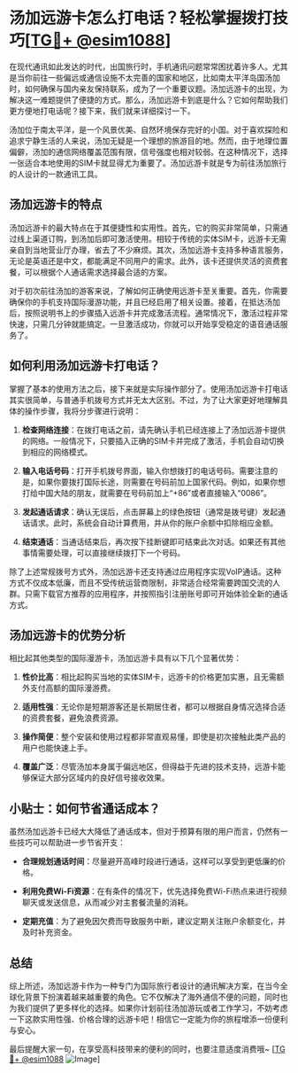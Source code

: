 # 汤加远游卡怎么打电话？轻松掌握拨打技巧[[TG💪+ @esim1088](https://t.me/s/esim1088)]

在现代通讯如此发达的时代，出国旅行时，手机通讯问题常常困扰着许多人。尤其是当你前往一些偏远或通信设施不太完善的国家和地区，比如南太平洋岛国汤加时，如何确保与国内亲友保持联系，成为了一个重要议题。汤加远游卡的出现，为解决这一难题提供了便捷的方式。那么，汤加远游卡到底是什么？它如何帮助我们更方便地打电话呢？接下来，我们就来详细探讨一下。

汤加位于南太平洋，是一个风景优美、自然环境保存完好的小国。对于喜欢探险和追求宁静生活的人来说，汤加无疑是一个理想的旅游目的地。然而，由于地理位置偏僻，汤加的通信网络覆盖范围有限，信号强度也相对较弱。在这种情况下，选择一张适合本地使用的SIM卡就显得尤为重要了。汤加远游卡就是专为前往汤加旅行的人设计的一款通讯工具。

## 汤加远游卡的特点

汤加远游卡的最大特点在于其便捷性和实用性。首先，它的购买非常简单，只需通过线上渠道订购，到汤加后即可激活使用。相较于传统的实体SIM卡，远游卡无需亲自到当地营业厅办理，省去了不少麻烦。其次，汤加远游卡支持多种语言服务，无论是英语还是中文，都能满足不同用户的需求。此外，该卡还提供灵活的资费套餐，可以根据个人通话需求选择最合适的方案。

对于初次前往汤加的游客来说，了解如何正确使用远游卡至关重要。首先，你需要确保你的手机支持国际漫游功能，并且已经启用了相关设置。接着，在抵达汤加后，按照说明书上的步骤插入远游卡并完成激活流程。通常情况下，激活过程非常快速，只需几分钟就能搞定。一旦激活成功，你就可以开始享受稳定的语音通话服务了。

## 如何利用汤加远游卡打电话？

掌握了基本的使用方法之后，接下来就是实际操作部分了。使用汤加远游卡打电话其实很简单，与普通手机拨号方式并无太大区别。不过，为了让大家更好地理解具体的操作步骤，我将分步骤进行说明：

1. **检查网络连接**：在拨打电话之前，请先确认手机已经连接上了汤加远游卡提供的网络。一般情况下，只要插入正确的SIM卡并完成了激活，手机会自动切换到相应的网络模式。
   
2. **输入电话号码**：打开手机拨号界面，输入你想拨打的电话号码。需要注意的是，如果你要拨打国际长途，则需要在号码前加上国家代码。例如，如果你想打给中国大陆的朋友，就需要在号码前加上“+86”或者直接输入“0086”。

3. **发起通话请求**：确认无误后，点击屏幕上的绿色按钮（通常是拨号键）发起通话请求。此时，系统会自动计算费用，并从你的账户余额中扣除相应金额。

4. **结束通话**：当通话结束后，再次按下挂断键即可结束此次对话。如果还有其他事情需要处理，可以直接继续拨打下一个号码。

除了上述常规拨号方式外，汤加远游卡还支持通过应用程序实现VoIP通话。这种方式不仅成本低廉，而且不受传统运营商限制，非常适合经常需要跨国交流的人群。只需下载官方推荐的应用程序，并按照指引注册账号即可开始体验全新的通话方式。

## 汤加远游卡的优势分析

相比起其他类型的国际漫游卡，汤加远游卡具有以下几个显著优势：

1. **性价比高**：相比起购买当地的实体SIM卡，远游卡的价格更加实惠，且无需额外支付高额的国际漫游费。
   
2. **适用性强**：无论你是短期游客还是长期居住者，都可以根据自身情况选择合适的资费套餐，避免浪费资源。
   
3. **操作简便**：整个安装和使用过程都非常直观易懂，即使是初次接触此类产品的用户也能快速上手。
   
4. **覆盖广泛**：尽管汤加本身属于偏远地区，但得益于先进的技术支持，远游卡能够保证大部分区域内的良好信号接收效果。

## 小贴士：如何节省通话成本？

虽然汤加远游卡已经大大降低了通话成本，但对于预算有限的用户而言，仍然有一些技巧可以帮助进一步节省开支：

- **合理规划通话时间**：尽量避开高峰时段进行通话，这样可以享受到更低廉的价格。
  
- **利用免费Wi-Fi资源**：在有条件的情况下，优先选择免费Wi-Fi热点来进行视频聊天或发送信息，从而减少对主套餐流量的消耗。
  
- **定期充值**：为了避免因欠费而导致服务中断，建议定期关注账户余额变化，并及时补充资金。

## 总结

综上所述，汤加远游卡作为一种专门为国际旅行者设计的通讯解决方案，在当今全球化背景下扮演着越来越重要的角色。它不仅解决了海外通信不便的问题，同时也为我们提供了更多样化的选择。如果你计划前往汤加游玩或者工作学习，不妨考虑一下这款实用性强、价格合理的远游卡吧！相信它一定能为你的旅程增添一份便利与安心。

最后提醒大家一句，在享受高科技带来的便利的同时，也要注意适度消费哦~ [[TG💪+ @esim1088](https://t.me/s/esim1088) ![Image](https://i.postimg.cc/4NQfJmqS/Snipaste-2025-05-13-00-14-12.png)]
